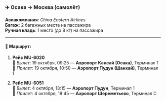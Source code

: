 ### ✈️ Осака → Москва (самолёт)

**Авиакомпания**: _China Eastern Airlines_  
**Багаж**: 2 багажных места на пассажира  
**Ручная кладь**: 1 место (до 8 кг) на пассажира

---
#### 📍 Маршрут:

1. **Рейс MU-6020**  
    🛫 _Вылет_: 19 октября, 09:25 — **Аэропорт Кансай (Осака)**, Терминал 1 
    🛬 _Прилет_: 19 октября, 10:50 — **Аэропорт Пудун (Шанхай)**, Терминал 1
    
2. **Рейс MU-6051**  
    🛫 _Вылет_: 4 октября, 13:15 — **Аэропорт Пудун**, Терминал 1  
    🛬 _Прилет_: 4 октября, 18:45 — **Аэропорт Шереметьево**, Терминал C  


